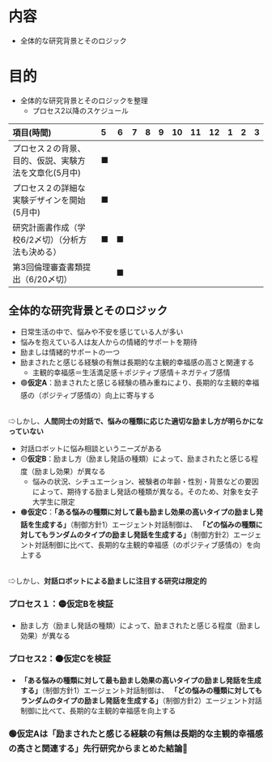# 内容
- 全体的な研究背景とそのロジック
# 目的  
- 全体的な研究背景とそのロジックを整理
  - プロセス2以降のスケジュール

|項目(時間)|5|6|7|8|9|10|11|12|1|2|3|
|:---|:---|:---:|:---:|:---:|:---:|:---:|:---:|:---:|:---:|:---:|:---:|
|プロセス２の背景、目的、仮説、実験方法を文章化(5月中)|■|||||||||||
|プロセス２の詳細な実験デザインを開始(5月中)|■|||||||||||
|研究計画書作成（学校6/2〆切）（分析方法も決める）|■|■|||
|第3回倫理審査書類提出（6/20〆切）||■||||

## 全体的な研究背景とそのロジック
- 日常生活の中で、悩みや不安を感じている人が多い
- 悩みを抱えている人は友人からの情緒的サポートを期待
- 励ましは情緒的サポートの一つ
- 励まされたと感じる経験の有無は長期的な主観的幸福感の高さと関連する
  - 主観的幸福感＝生活満足感＋ポジティブ感情＋ネガティブ感情
- 🟢**仮定A**：励まされたと感じる経験の積み重ねにより、長期的な主観的幸福感の（ポジティブ感情の）向上に寄与する

<br>⇨しかし、**人間同士の対話で、悩みの種類に応じた適切な励まし方が明らかになっていない**

- 対話ロボットに悩み相談というニーズがある
- 🟡**仮定B**：励まし方（励まし発話の種類）によって、励まされたと感じる程度（励まし効果）が異なる
  - 悩みの状況、シチュエーション、被験者の年齢・性別・背景などの要因によって、期待する励まし発話の種類が異なる。そのため、対象を女子大学生に限定
- 🟠**仮定C**：**「ある悩みの種類に対して最も励まし効果の高いタイプの励まし発話を生成する」**（制御方針1）エージェント対話制御は、
**「どの悩みの種類に対してもランダムのタイプの励まし発話を生成する」**（制御方針2）エージェント対話制御に比べて、長期的な主観的幸福感（のポジティブ感情の）を向上する

<br>⇨しかし、**対話ロボットによる励ましに注目する研究は限定的**

### プロセス１：🟡仮定Bを検証
- 励まし方（励まし発話の種類）によって、励まされたと感じる程度（励まし効果）が異なる
### プロセス2：🟠仮定Cを検証
  - **「ある悩みの種類に対して最も励まし効果の高いタイプの励まし発話を生成する」**（制御方針1）エージェント対話制御は、
**「どの悩みの種類に対してもランダムのタイプの励まし発話を生成する」**（制御方針2）エージェント対話制御に比べて、長期的な主観的幸福感を向上する
### 🟢仮定Aは「励まされたと感じる経験の有無は長期的な主観的幸福感の高さと関連する」先行研究からまとめた結論🤔

